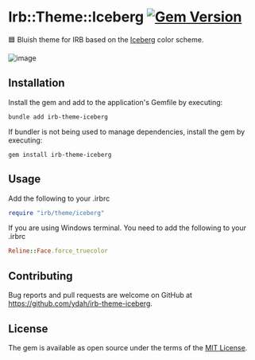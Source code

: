 # Irb::Theme::Iceberg [![Gem Version](https://badge.fury.io/rb/irb-theme-iceberg.svg)](https://badge.fury.io/rb/irb-theme-iceberg)

🟦 Bluish theme for IRB based on the [Iceberg](https://cocopon.github.io/iceberg.vim/) color scheme.

![image](https://github.com/ydah/irb-theme-iceberg/assets/13041216/f299424b-adb1-4d34-9bc8-47e7f62a679c)

## Installation

Install the gem and add to the application's Gemfile by executing:

```command
bundle add irb-theme-iceberg
```

If bundler is not being used to manage dependencies, install the gem by executing:

```command
gem install irb-theme-iceberg
```

## Usage

Add the following to your .irbrc

```ruby
require "irb/theme/iceberg"
```

If you are using Windows terminal.
You need to add the following to your .irbrc

```ruby
Reline::Face.force_truecolor
```

## Contributing

Bug reports and pull requests are welcome on GitHub at <https://github.com/ydah/irb-theme-iceberg>.

## License

The gem is available as open source under the terms of the [MIT License](https://opensource.org/licenses/MIT).

